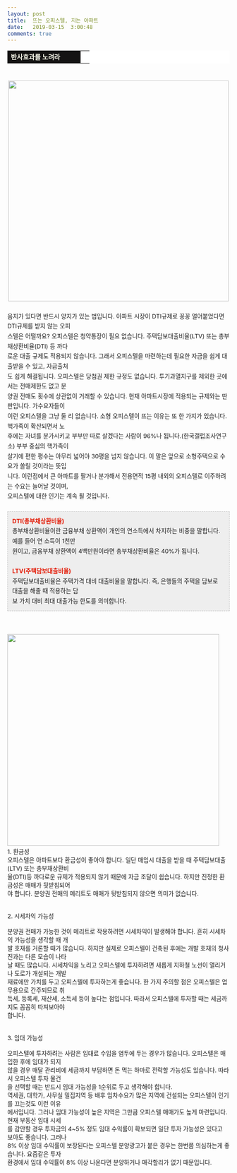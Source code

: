 ```yaml
---
layout: post
title:  뜨는 오피스텔, 지는 아파트
date:   2019-03-15  3:00:48
comments: true
---
```





<table width="99%" bgcolor="#ffffff" cellspacing="1" cellpadding="2"><tbody><tr><td width="150" bgcolor="#141313" style-="border-bottom:#141313 1px solid; border-left:#141313 1px solid; border-top:#141313 1px solid; &#13;&#10;border-right:#141313 1px solid"><span style="color: rgb(0, 0, 0); font-family: 맑은 고딕, dotum, verdana; font-size: 11pt;"><strong><span syle="font-size:11pt"><font color="#fffff0">반사효과를 노려라</font></span></strong></span></td><td style="border-width: 0px 0px 1px; border-style: solid; border-color: rgb(255, 255, 255) rgb(255, 255, 255) rgb(20, 19, 19);"><span style="font-size: 11pt;"><font color="#000000">&nbsp;</font></span></td></tr></tbody></table><div style="line-height: 1.7;"><span style="font-size: 10pt;">﻿<br><div class="imageblock center" style="text-align: center; clear: both;"><span data-lightbox="lightbox" data-url="https://t1.daumcdn.net/cfile/tistory/1970CE1E4C6E39BB58?download"><img width="500" height="335" style="height: auto; cursor: pointer; max-width: 100%;" alt="" src="https://t1.daumcdn.net/cfile/tistory/1970CE1E4C6E39BB58" filemime="image/jpeg" filename="주택1.jpg"></span></div><br>음지가 있다면 반드시 양지가 있는 법입니다. 아파트 시장이 DTI규제로 꽁꽁 얼어붙었다면 DTI규제를 받지 않는 오피<br> 스텔은 어떨까요? 오피스텔은 청약통장이 필요 없습니다. 주택담보대출비율(LTV) 또는 총부채상환비율(DTI) 등 까다<br> 로운 대출 규제도 적용되지 않습니다. 그래서 오피스텔을 마련하는데 필요한 자금을 쉽게 대출받을 수 있고, 자금출처<br> 도 쉽게 해결됩니다. 오피스텔은 당첨권 제한 규정도 없습니다. 투기과열지구를 제외한 곳에서는 전매제한도 없고 분<br> 양권 전매도 횟수에 상관없이 거래할 수 있습니다. 현재 아파트시장에 적용되는 규제와는 딴 판입니다. 가수요자들이 <br> 이런 오피스텔을 그냥 둘 리 없습니다. 소형 오피스텔이 뜨는 이유는 또 한 가지가 있습니다. 핵가족이 확산되면서 노<br> 후에는 자녀를 분가시키고 부부만 따로 살겠다는 사람이 96%나 됩니다.(한국갤럽조사연구소) 부부 중심의 핵가족이 <br> 살기에 편한 평수는 아무리 넓어야 30평을 넘지 않습니다. 이 말은 앞으로 소형주택으로 수요가 쏠릴 것이라는 뜻입<br> 니다. 이런점에서 큰 아파트를 팔거나 분가해서 전용면적 15평 내외의 오피스텔로 이주하려는 수요는 늘어날 것이며, <br>오피스텔에 대한 인기는 계속 될 것입니다.<br><br><div class="txc-textbox" style="padding: 10px; border: 1px dashed rgb(193, 193, 193); border-image: none; background-color: rgb(238, 238, 238);"><strong><font color="#e31600">DTI(총부채상환비율)</font></strong><br>총부채상환비율이란 금융부채 상환액이 개인의 연소득에서 차지하는 비중을 말합니다. 예를 들어 연 소득이 1천만<br> 원이고, 금융부채 상환액이 4백만원이라면 총부채상환비율은 40%가 됩니다.<br><br><font color="#e31600"><strong>LTV(주택담보대출비율)</strong><br></font>주택담보대출비율은 주택가격 대비 대출비율을 말합니다. 즉, 은행들의 주택을 담보로 대출을 해줄 때 적용하는 담<br> 보 가치 대비 최대 대출가능 한도를 의미합니다.<br></div><br></span></div><div></div><div></div><div></div><p><span style="font-size: 10pt;"><br><span data-lightbox="lightbox" data-url="https://t1.daumcdn.net/cfile/tistory/2031F41A4C6E3D3C80?download"><img width="480" height="321" style="height: auto; cursor: pointer; max-width: 100%;" alt="" src="https://t1.daumcdn.net/cfile/tistory/2031F41A4C6E3D3C80" filemime="image/jpeg" filename="달러44.jpg"></span>﻿<br>1. 환금성<br><span style="font-size: 10pt;">오피스텔은 아파트보다 환금성이 좋아야 합니다. 일단 매입시 대출을 받을 때 주택담보대출(LTV) 또는 총부채상환비<br> 율(DTI)</span><span style="font-size: 10pt;">등 까다로운 규제가 적용되지 않기 때문에 자금 조달이 쉽습니다. 하지만 진정한 환금성은 매매가 뒷받침되어<br> 야 합니다. 분</span><span style="font-size: 10pt;">양권 전매의 메리트도 매매가 뒷받침되지 않으면 의미가 없습니다.<br><br><br>2. 시세차익 가능성<br><br>분양권 전매가 가능한 것이 메리트로 작용하려면 시세차익이 발생해야 합니다. 흔히 시세차익 가능성을 생각할 때 개<br> 발 호재를 거론할 때가 많습니다. 하지만 실제로 오피스텔이 건축된 후에는 개발 호재의 청사진과는 다른 모습이 나타<br> 날 때도 많습니다. 시세차익을 노리고 오피스텔에 투자하려면 새롭게 지하철 노선이 열리거나 도로가 개설되는 개발 <br> 재료에만 가치를 두고 오피스텔에 투자하는게 좋습니다. 한 가지 주의할 점은 오피스텔은 업무용으로 간주되므로 취<br> 득세, 등록세, 재산세, 소득세 등이 높다는 점입니다. 따라서 오피스텔에 투자할 때는 세금까지도 꼼꼼히 따져보아야 <br> 합니다.<br><br><br>3. 임대 가능성<br><br>오피스텔에 투자하려는 사람은 임대료 수입을 염두에 두는 경우가 많습니다. 오피스텔은 매입한 후에 임대가 되지 <br> 않을 경우 매달 관리비에 세금까지 부담하면 돈 먹는 하마로 전락할 가능성도 있습니다. 따라서 오피스텔 투자 물건<br> 을 선택할 때는 반드시 임대 가능성을 1순위로 두고 생각해야 합니다.<br>역세권, 대학가, 사무실 밀집지역 등 배후 임차수요가 많은 지역에 건설되는 오피스텔이 인기를 끄는것도 이런 이유<br> 에서입니다. 그러나 임대 가능성이 높은 지역은 그만큼 오피스텔 매매가도 높게 마련입니다. 현재 부동산 임대 시세<br> 를 감안할 경우 투자금의 4~5% 정도 임대 수익률이 확보되면 일단 투자 가능성은 있다고 보아도 좋습니다. 그러나 <br>8% 이상 임대 수익률이 보장된다는 오피스텔 분양광고가 붙은 경우는 한번쯤 의심하는게 좋습니다. 요즘같은 투자 <br> 환경에서 임대 수익률이 8% 이상 나온다면 분양하거나 매각할리가 없기 때문입니다.﻿</span></span><br></p>